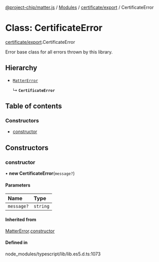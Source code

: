 [@project-chip/matter.js](../README.md) / [Modules](../modules.md) / [certificate/export](../modules/certificate_export.md) / CertificateError

# Class: CertificateError

[certificate/export](../modules/certificate_export.md).CertificateError

Error base class for all errors thrown by this library.

## Hierarchy

- [`MatterError`](common_export.MatterError.md)

  ↳ **`CertificateError`**

## Table of contents

### Constructors

- [constructor](certificate_export.CertificateError.md#constructor)

## Constructors

### constructor

• **new CertificateError**(`message?`)

#### Parameters

| Name | Type |
| :------ | :------ |
| `message?` | `string` |

#### Inherited from

[MatterError](common_export.MatterError.md).[constructor](common_export.MatterError.md#constructor)

#### Defined in

node_modules/typescript/lib/lib.es5.d.ts:1073
